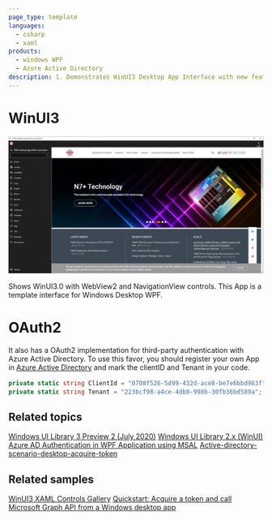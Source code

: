 ```yaml
---
page_type: template
languages:
  - csharp
  - xaml
products:
  - windows WPF
  - Azure Active Directory
description: 1. Demonstrates WinUI3 Desktop App Interface with new features like WebView2 and NavigationView 2. Demonstrates OAuth2 for third-party authentication with Azure Active Directory.
---
```


# WinUI3 

![WinUI_Desktop Screenshot](README_Images/WinUI_Desktop.png)

Shows WinUI3.0 with WebView2 and NavigationView controls. This App is a template interface for Windows Desktop WPF. 


# OAuth2

It also has a OAuth2 implementation for third-party authentication with Azure Active Directory. To use this favor, you should register your own App in [Azure Active Directory](https://azure.microsoft.com/zh-tw/services/active-directory/) and mark the clientID and Tenant in your code. 

```C#
private static string ClientId = "0708f526-5d99-432d-ace8-be7e6bbd963f";
private static string Tenant = "223bcf98-a4ce-4db8-998b-30fb36bd589a";
```

## Related topics


[Windows UI Library 3 Preview 2 (July 2020)](https://docs.microsoft.com/en-us/windows/apps/winui/winui3)
[Windows UI Library 2.x (WinUI)](https://docs.microsoft.com/uwp/toolkits/winui/)
[Azure AD Authentication in WPF Application using MSAL](https://manojchoudhari.wordpress.com/2020/05/29/azure-ad-authentication-in-wpf-application-using-msal/)
[Active-directory-scenario-desktop-acquire-token](https://docs.microsoft.com/zh-tw/azure/active-directory/develop/scenario-desktop-acquire-token?tabs=dotnet)
## Related samples
[WinUI3 XAML Controls Gallery](https://github.com/microsoft/Xaml-Controls-Gallery/tree/winui3preview)
[Quickstart: Acquire a token and call Microsoft Graph API from a Windows desktop app](https://docs.microsoft.com/zh-tw/azure/active-directory/develop/quickstart-v2-windows-desktop)  
